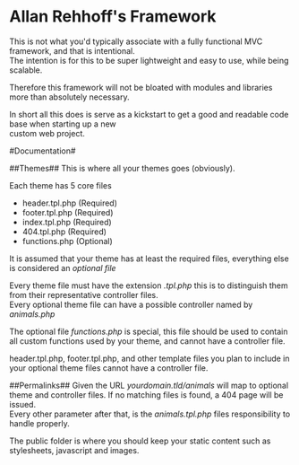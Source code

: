 # Allan Rehhoff's Framework #

This is not what you'd typically associate with a fully functional MVC framework, and that is intentional.  
The intention is for this to be super lightweight and easy to use, while being scalable.  

Therefore this framework will not be bloated with modules and libraries more than absolutely necessary.  

In short all this does is serve as a kickstart to get a good and readable code base when starting up a new  
custom web project.

#Documentation#

##Themes##
This is where all your themes goes (obviously).  

Each theme has 5 core files  
* header.tpl.php (Required)
* footer.tpl.php (Required)
* index.tpl.php (Required)
* 404.tpl.php (Required)
* functions.php (Optional)

It is assumed that your theme has at least the required files, everything else is considered an *optional file*

Every theme file must have the extension *.tpl.php* this is to distinguish them from their representative controller files.  
Every optional theme file can have a possible controller named by *animals.php*  

The optional file *functions.php* is special, this file should be used to contain all custom functions used by your theme, and cannot have a controller file.    

header.tpl.php, footer.tpl.php, and other template files you plan to include in your optional theme files cannot have a controller file.


##Permalinks##
Given the URL *yourdomain.tld/animals* will map to optional theme and controller files. If no matching files is found, a 404 page will be issued.  
Every other parameter after that, is the *animals.tpl.php* files responsibility to handle properly.

The public folder is where you should keep your static content such as stylesheets, javascript and images. 